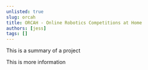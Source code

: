 ```yaml
---
unlisted: true
slug: orcah
title: ORCAH - Online Robotics Competitions at Home
authors: [jess]
tags: []
---
```


This is a summary of a project

<!--truncate-->

This is more information